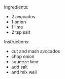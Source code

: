 Ingredients:
- 2 avocados
- 1 onion
- 1 lime
- 2 tsp salt

Instructions:
- cut and mash avocados
- chop onion
- squeeze lime
- add salt
- and mix well
